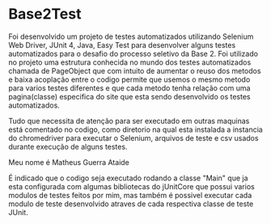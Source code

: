 # Base2Test

Foi desenvolvido um projeto de testes automatizados utilizando Selenium Web Driver, JUnit 4, Java, Easy Test para desenvolver alguns testes automatizados para o desafio do processo seletivo da Base 2. Foi utilizado no projeto uma estrutura conhecida no mundo dos testes automatizados chamada de PageObject que com intuito de aumentar o reuso dos metodos e baixa acoplação entre o codigo permite que usemos o mesmo metodo para varios testes diferentes e que cada metodo tenha relação com uma pagina(classe) especifica do site que esta sendo desenvolvido os testes automatizados. 

Tudo que necessita de atenção para ser executado em outras maquinas está comentado no codigo, como diretorio na qual esta instalada a instancia do chromedriver para executar o Selenium, arquivos de teste e csv usados durante execução de alguns testes. 

Meu nome é Matheus Guerra Ataide

É indicado que o codigo seja executado rodando a classe "Main" que ja esta configurada com algumas bibliotecas do jUnitCore que possui varios modulos de testes feitos por mim, mas também é possivel executar cada modulo de teste desenvolvido atraves de cada respectiva classe de teste JUnit. 
